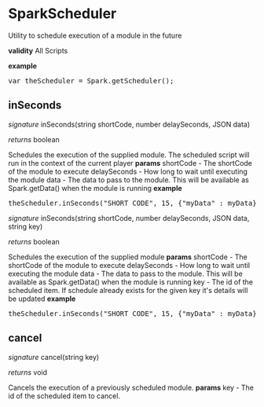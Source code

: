 # SparkScheduler

Utility to schedule execution of a module in the future

<b>validity</b> All Scripts

<b>example</b>

<pre rel="highlighter" code-brush="js" contenteditable="false">var theScheduler = Spark.getScheduler();</pre>


## inSeconds
_signature_ inSeconds(string shortCode, number delaySeconds, JSON data)</p>
_returns_ boolean</p>
Schedules the execution of the supplied module. The scheduled script will run in the context of the current player
<b>params</b>
shortCode - The shortCode of the module to execute
delaySeconds - How long to wait until executing the module
data - The data to pass to the module. This will be available as Spark.getData() when the module is running
<b>example</b>
<pre rel="highlighter" code-brush="js" contenteditable="false">theScheduler.inSeconds("SHORT_CODE", 15, {"myData" : myData});</pre>


_signature_ inSeconds(string shortCode, number delaySeconds, JSON data, string key)</p>
_returns_ boolean</p>
Schedules the execution of the supplied module
<b>params</b>
shortCode - The shortCode of the module to execute
delaySeconds - How long to wait until executing the module
data - The data to pass to the module. This will be available as Spark.getData() when the module is running
key - The id of the scheduled item. If schedule already exists for the given key it's details will be updated
<b>example</b>
<pre rel="highlighter" code-brush="js" contenteditable="false">theScheduler.inSeconds("SHORT_CODE", 15, {"myData" : myData}, "logTimeout-" + Spark.getPlayer().getPlayerId());</pre>

## cancel
_signature_ cancel(string key)</p>
_returns_ void</p>
Cancels the execution of a previously scheduled module.
<b>params</b>
key - The id of the scheduled item to cancel.

